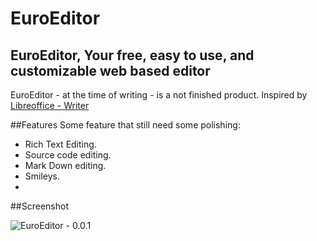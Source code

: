 EuroEditor
==========

EuroEditor, Your free, easy to use, and customizable web based editor
---

EuroEditor - at the time of writing - is a not finished product. Inspired by [Libreoffice - Writer ](https://en.wikipedia.org/wiki/LibreOffice_Writer "LibreOffice Writer - Wikipedia, the free encyclopedia")


##Features
Some feature that still need some polishing:

 - Rich Text Editing.
 - Source code editing.
 - Mark Down editing.
 - Smileys.
 - 
 
##Screenshot

![EuroEditor - 0.0.1][1]


  [1]: http://i.stack.imgur.com/FdMUc.png
